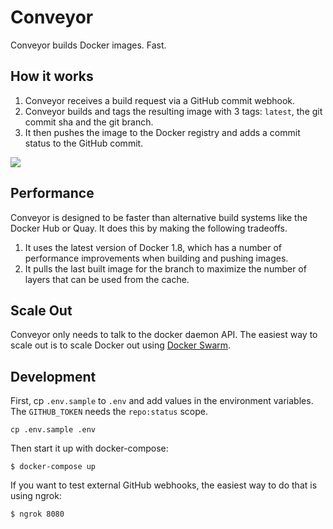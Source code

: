 # Conveyor

Conveyor builds Docker images. Fast.

## How it works

1. Conveyor receives a build request via a GitHub commit webhook.
2. Conveyor builds and tags the resulting image with 3 tags: `latest`, the git commit sha and the git branch.
3. It then pushes the image to the Docker registry and adds a commit status to the GitHub commit.

![](https://camo.githubusercontent.com/ef1699d11369ebaad557699528f254cf89f2525d/68747470733a2f2f73332e616d617a6f6e6177732e636f6d2f656a686f6c6d65732e6769746875622e636f6d2f4137324e6a2e706e67)

## Performance

Conveyor is designed to be faster than alternative build systems like the Docker Hub or Quay. It does this by making the following tradeoffs.

1. It uses the latest version of Docker 1.8, which has a number of performance improvements when building and pushing images.
2. It pulls the last built image for the branch to maximize the number of layers that can be used from the cache.

## Scale Out

Conveyor only needs to talk to the docker daemon API. The easiest way to scale out is to scale Docker out using [Docker Swarm](https://github.com/docker/swarm).

## Development

First, cp `.env.sample` to `.env` and add values in the environment variables. The `GITHUB_TOKEN` needs the `repo:status` scope.

```console
cp .env.sample .env
```

Then start it up with docker-compose:

```console
$ docker-compose up
```

If you want to test external GitHub webhooks, the easiest way to do that is using ngrok:

```console
$ ngrok 8080
```
